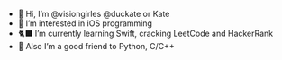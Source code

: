 - 🤠 Hi, I’m @visiongirles @duckate or Kate
- 🍎 I’m interested in iOS programming
- 🐈‍⬛ I’m currently learning Swift, cracking LeetCode and HackerRank
- 🐍 Also I’m a good friend to Python, C/C++

<!---
visiongirles/visiongirles is a ✨ special ✨ repository because its `README.md` (this file) appears on your GitHub profile.
You can click the Preview link to take a look at your changes.
--->
